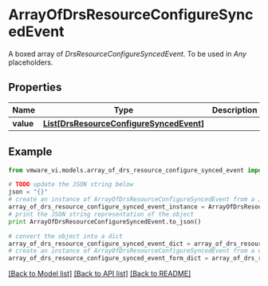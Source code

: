 # ArrayOfDrsResourceConfigureSyncedEvent

A boxed array of *DrsResourceConfigureSyncedEvent*. To be used in *Any* placeholders. 

## Properties
Name | Type | Description | Notes
------------ | ------------- | ------------- | -------------
**value** | [**List[DrsResourceConfigureSyncedEvent]**](DrsResourceConfigureSyncedEvent.md) |  | 

## Example

```python
from vmware_vi.models.array_of_drs_resource_configure_synced_event import ArrayOfDrsResourceConfigureSyncedEvent

# TODO update the JSON string below
json = "{}"
# create an instance of ArrayOfDrsResourceConfigureSyncedEvent from a JSON string
array_of_drs_resource_configure_synced_event_instance = ArrayOfDrsResourceConfigureSyncedEvent.from_json(json)
# print the JSON string representation of the object
print ArrayOfDrsResourceConfigureSyncedEvent.to_json()

# convert the object into a dict
array_of_drs_resource_configure_synced_event_dict = array_of_drs_resource_configure_synced_event_instance.to_dict()
# create an instance of ArrayOfDrsResourceConfigureSyncedEvent from a dict
array_of_drs_resource_configure_synced_event_form_dict = array_of_drs_resource_configure_synced_event.from_dict(array_of_drs_resource_configure_synced_event_dict)
```
[[Back to Model list]](../README.md#documentation-for-models) [[Back to API list]](../README.md#documentation-for-api-endpoints) [[Back to README]](../README.md)


